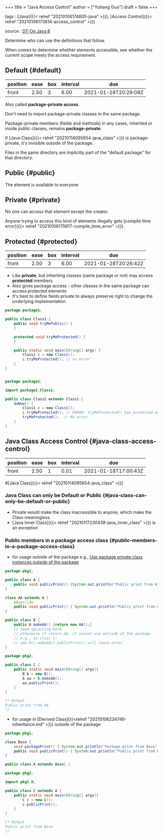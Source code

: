 +++
title = "Java Access Control"
author = ["Yuhang Guo"]
draft = false
+++

tags
: [Java]({{< relref "20210106174605-java" >}}), [Access Control]({{< relref "20210106173814-access_control" >}})

source
: [DT-On Java 8](x-devonthink-item://199347D4-709D-41DF-84EA-B02E4E11ACEE)

Determine who can use the definitions that follow.

When comes to determine whether elements accessible,
see whether the current scope meets the access requirement.


## Default {#default}

| position | ease | box | interval | due                  |
|----------|------|-----|----------|----------------------|
| front    | 2.50 | 3   | 6.00     | 2021-01-28T20:29:09Z |

Also called **package-private access**.

Don't need to import package-private classes in the same package.

Package-private members (fields and methods) in any cases, inherited or inside public classes,
remains ****package-private****.

If [Java Class]({{< relref "20210114095654-java_class" >}}) is package-private, it's invisible outside of the package.

Files in the same directory are implicitly part of the "default package" for that directory.


## Public {#public}

The element is available to everyone


## Private {#private}

No one can access that element except the creator.

Anyone trying to access this kind of elements illegally gets [compile time error]({{< relref "20210106175817-compile_time_error" >}}).


## Protected {#protected}

| position | ease | box | interval | due                  |
|----------|------|-----|----------|----------------------|
| front    | 2.50 | 3   | 6.00     | 2021-01-28T20:26:42Z |

-   Like **private**, but inheriting classes (same package or not) may access **protected** members
-   Also gives package access - other classes in the same package can access protected elements
-   It's best to define fields private to always preserve right to change the underlying implementation

<!--listend-->

```java
package package1;

public class Class1 {
    public void tryMePublic() {
    }

    protected void tryMeProtected() {
    }

    public static void main(String[] args) {
        Class1 c = new Class1();
        c.tryMeProtected(); // no error
    }
}


package package2;

import package1.Class1;

public class Class2 extends Class1 {
    doNow() {
        Class1 c = new Class1();
        c.tryMeProtected(); // ERROR: tryMeProtected() has protected access in Class1
        tryMeProtected();  // No error
    }
}
```


## Java Class Access Control {#java-class-access-control}

| position | ease | box | interval | due                  |
|----------|------|-----|----------|----------------------|
| front    | 2.50 | 1   | 0.01     | 2021-01-18T17:00:43Z |

\#[Java Class]({{< relref "20210114095654-java_class" >}})


### Java Class can only be Default or Public {#java-class-can-only-be-default-or-public}

-   Private would make the class inaccessible to anyone, which make the Class meaningless
-   [Java Inner Class]({{< relref "20210117230439-java_inner_class" >}}) is an exception


### Public members in a package access class {#public-members-in-a-package-access-class}

-   for usage outside of the package
    e.g., [Use package private class instances outside of the package](https://stackoverflow.com/a/41282060)

<!--listend-->

```java
package pkg1;

public class A {
    public void publicPrint() {System.out.println("Public print from A");}
}

class AA extends A {
    @Override
    public void publicPrint() { System.out.println("Public print from AA"); }
}

public class B {
    public A makeAA() {return new AA();}
    // need upcasting here
    // otherwise if return AA, it cannot use outside of the package
    // e.g., in class C:
    // new B().makeAA().publicPrint() will cause error
}

package pkg2;

public class C {
    public static void main(String[] args){
        B b = new B();
        A aa = b.makeAA();
        aa.publicPrint();
    }
}

/* Output
Public print from AA
*/
```

-   for usage in [Derived Class]({{<relref "20210106234746-inheritance.md" >}}) outside of the package

<!--listend-->

```java
package pkg1;

class Base {
    void packagePrint() { System.out.println("Package print from Base"); }
    public void publicPrint() { System.out.println("Public print from Base"); }
}

public class A extends Base{ }

package pkg2;

import pkg1.A;

public class C extends A {
    public static void main(String[] args){
        C c = new C();
        c.publicPrint();
    }
}

/* Output
Public print from Base
*/
```
